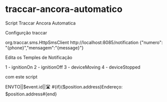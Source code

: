 # traccar-ancora-automatico
Script Traccar Ancora Automatica

Configurção traccar

<entry key='notificator.sms.manager.class'>org.traccar.sms.HttpSmsClient</entry>
<entry key='sms.http.url'>http://localhost:8085/notification</entry>
<entry key='sms.http.template'>{"numero": "{phone}","mensagem":"{message}"}</entry>

Edita os Temples de Notificação

1 - ignitionOn
2 - ignitionOff
3 - deviceMoving
4 - deviceStopped

com este script

ENVTO||$event.id||🛣️  #{if}($position.address)Endereço: $position.address#{end}